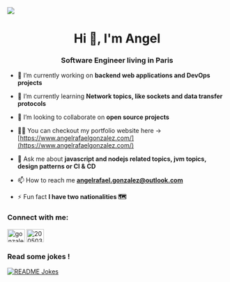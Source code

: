 <img src="https://img.shields.io/static/v1?label=hello&message=world&color=green?style=plastic&logo=appveyor" />

<h1 align="center">Hi 👋, I'm Angel</h1>
<h3 align="center">Software Engineer living in Paris</h3>

- 🔭 I’m currently working on **backend web applications and DevOps projects**

- 🌱 I’m currently learning **Network topics, like sockets and data transfer protocols**

- 👯 I’m looking to collaborate on **open source projects**

- 👨‍💻 You can checkout my portfolio website here -> [https://www.angelrafaelgonzalez.com/](https://www.angelrafaelgonzalez.com/)

- 💬 Ask me about **javascript and nodejs related topics, jvm topics, design patterns or CI & CD**

- 📫 How to reach me **angelrafael.gonzalez@outlook.com**

- ⚡ Fun fact **I have two nationalities 🗺️**

<h3 align="left">Connect with me:</h3>
<p align="left">
<a href="https://linkedin.com/in/gonzalezangelrafael" target="blank"><img align="center" src="https://raw.githubusercontent.com/rahuldkjain/github-profile-readme-generator/master/src/images/icons/Social/linked-in-alt.svg" alt="gonzalezangelrafael" height="30" width="40" /></a>
<a href="https://stackoverflow.com/users/20050300" target="blank"><img align="center" src="https://raw.githubusercontent.com/rahuldkjain/github-profile-readme-generator/master/src/images/icons/Social/stack-overflow.svg" alt="20050300" height="30" width="40" /></a>
</p>

<h3 align="left">Read some jokes !</h3>
<a href="https://readme-jokes.vercel.app"><img align="center" src="https://readme-jokes.vercel.app/api" alt="README Jokes"></a>
